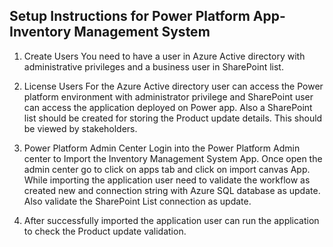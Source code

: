 **Setup Instructions for Power Platform App- Inventory Management System**
--------------------------------------------------------------------------


1.	Create Users 
You need to have a user in Azure Active directory with administrative privileges and a business user in SharePoint list.

2.	License Users 
For the Azure Active directory user can access the Power platform environment with administrator privilege and SharePoint user can access the application deployed on Power app. Also a SharePoint list should be created for storing the Product update details. This should be viewed by stakeholders.

3.	Power Platform Admin Center 
Login into the Power Platform Admin center to Import the Inventory Management System App. Once open the admin center go to click on apps tab and click on import canvas App. While importing the application user need to validate the workflow as created new and connection string with Azure SQL database as update. Also validate the SharePoint List connection as update.

4.	After successfully imported the application user can run the application to check the Product update validation.
